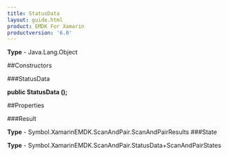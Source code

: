 ```yaml
---
title: StatusData
layout: guide.html
product: EMDK For Xamarin 
productversion: '6.0' 
---
```


    

**Type** - Java.Lang.Object

##Constructors

###StatusData

**public StatusData ();**


        

##Properties

###Result

        

**Type** - Symbol.XamarinEMDK.ScanAndPair.ScanAndPairResults
###State

        

**Type** - Symbol.XamarinEMDK.ScanAndPair.StatusData+ScanAndPairStates
